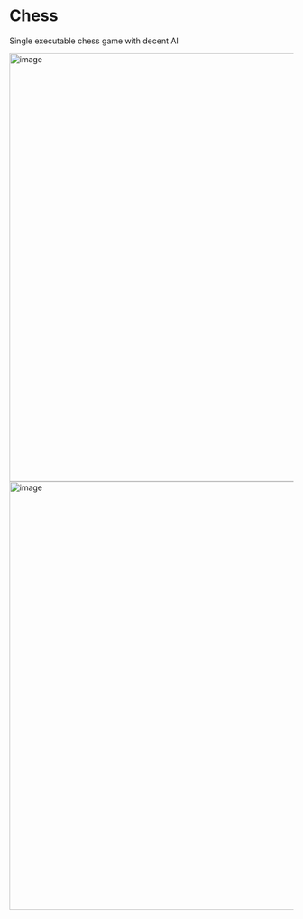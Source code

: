 # Chess
Single executable chess game with decent AI

<img width="722" height="759" alt="image" src="https://github.com/user-attachments/assets/550f15d3-92b4-444a-a14b-7a7e63624d1d" />
<img width="722" height="759" alt="image" src="https://github.com/user-attachments/assets/9f27500d-00b7-4a2c-9dbc-0eafdfe00f69" />

